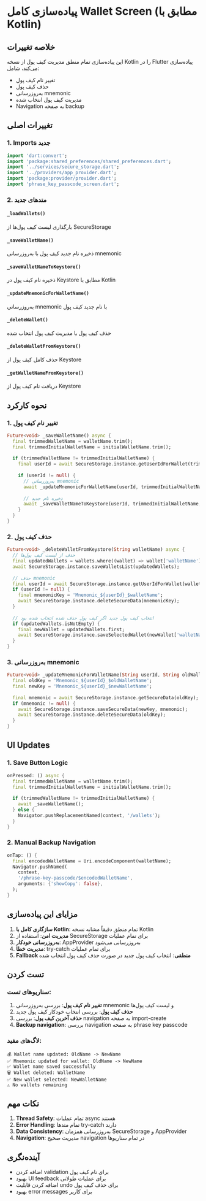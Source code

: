 # پیاده‌سازی کامل Wallet Screen (مطابق با Kotlin)

## خلاصه تغییرات

این پیاده‌سازی تمام منطق مدیریت کیف پول از نسخه Kotlin را در Flutter پیاده‌سازی می‌کند، شامل:

- تغییر نام کیف پول
- حذف کیف پول
- به‌روزرسانی mnemonic
- مدیریت کیف پول انتخاب شده
- Navigation به صفحه backup

## تغییرات اصلی

### 1. Imports جدید

```dart
import 'dart:convert';
import 'package:shared_preferences/shared_preferences.dart';
import '../services/secure_storage.dart';
import '../providers/app_provider.dart';
import 'package:provider/provider.dart';
import 'phrase_key_passcode_screen.dart';
```

### 2. متدهای جدید

#### `_loadWallets()`
بارگذاری لیست کیف پول‌ها از SecureStorage

#### `_saveWalletName()`
ذخیره نام جدید کیف پول با به‌روزرسانی mnemonic

#### `_saveWalletNameToKeystore()`
ذخیره نام کیف پول در Keystore مطابق با Kotlin

#### `_updateMnemonicForWalletName()`
به‌روزرسانی mnemonic با نام جدید کیف پول

#### `_deleteWallet()`
حذف کیف پول با مدیریت کیف پول انتخاب شده

#### `_deleteWalletFromKeystore()`
حذف کامل کیف پول از Keystore

#### `_getWalletNameFromKeystore()`
دریافت نام کیف پول از Keystore

## نحوه کارکرد

### 1. تغییر نام کیف پول

```dart
Future<void> _saveWalletName() async {
  final trimmedWalletName = walletName.trim();
  final trimmedInitialWalletName = initialWalletName.trim();
  
  if (trimmedWalletName != trimmedInitialWalletName) {
    final userId = await SecureStorage.instance.getUserIdForWallet(trimmedInitialWalletName);
    
    if (userId != null) {
      // به‌روزرسانی mnemonic
      await _updateMnemonicForWalletName(userId, trimmedInitialWalletName, trimmedWalletName);
      
      // ذخیره نام جدید
      await _saveWalletNameToKeystore(userId, trimmedInitialWalletName, trimmedWalletName);
    }
  }
}
```

### 2. حذف کیف پول

```dart
Future<void> _deleteWalletFromKeystore(String walletName) async {
  // حذف از لیست کیف پول‌ها
  final updatedWallets = wallets.where((wallet) => wallet['walletName'] != walletName).toList();
  await SecureStorage.instance.saveWalletsList(updatedWallets);
  
  // حذف mnemonic
  final userId = await SecureStorage.instance.getUserIdForWallet(walletName);
  if (userId != null) {
    final mnemonicKey = 'Mnemonic_${userId}_$walletName';
    await SecureStorage.instance.deleteSecureData(mnemonicKey);
  }
  
  // انتخاب کیف پول جدید اگر کیف پول حذف شده انتخاب شده بود
  if (updatedWallets.isNotEmpty) {
    final newWallet = updatedWallets.first;
    await SecureStorage.instance.saveSelectedWallet(newWallet['walletName']!, newWallet['userID']!);
  }
}
```

### 3. به‌روزرسانی mnemonic

```dart
Future<void> _updateMnemonicForWalletName(String userId, String oldWalletName, String newWalletName) async {
  final oldKey = 'Mnemonic_${userId}_$oldWalletName';
  final newKey = 'Mnemonic_${userId}_$newWalletName';
  
  final mnemonic = await SecureStorage.instance.getSecureData(oldKey);
  if (mnemonic != null) {
    await SecureStorage.instance.saveSecureData(newKey, mnemonic);
    await SecureStorage.instance.deleteSecureData(oldKey);
  }
}
```

## UI Updates

### 1. Save Button Logic

```dart
onPressed: () async {
  final trimmedWalletName = walletName.trim();
  final trimmedInitialWalletName = initialWalletName.trim();
  
  if (trimmedWalletName != trimmedInitialWalletName) {
    await _saveWalletName();
  } else {
    Navigator.pushReplacementNamed(context, '/wallets');
  }
}
```

### 2. Manual Backup Navigation

```dart
onTap: () {
  final encodedWalletName = Uri.encodeComponent(walletName);
  Navigator.pushNamed(
    context,
    '/phrase-key-passcode/$encodedWalletName',
    arguments: {'showCopy': false},
  );
}
```

## مزایای این پیاده‌سازی

1. **سازگاری کامل با Kotlin**: تمام منطق دقیقاً مشابه نسخه Kotlin
2. **مدیریت امن**: استفاده از SecureStorage برای تمام عملیات
3. **به‌روزرسانی خودکار**: AppProvider به‌روزرسانی می‌شود
4. **مدیریت خطا**: try-catch برای تمام عملیات
5. **Fallback منطقی**: انتخاب کیف پول جدید در صورت حذف کیف پول انتخاب شده

## تست کردن

### سناریوهای تست:

1. **تغییر نام کیف پول**: بررسی به‌روزرسانی mnemonic و لیست کیف پول‌ها
2. **حذف کیف پول**: بررسی انتخاب خودکار کیف پول جدید
3. **حذف آخرین کیف پول**: بررسی navigation به صفحه import-create
4. **Backup navigation**: بررسی navigation به صفحه phrase key passcode

### لاگ‌های مفید:

```
💰 Wallet name updated: OldName -> NewName
✅ Mnemonic updated for wallet: OldName -> NewName
✅ Wallet name saved successfully
🗑️ Wallet deleted: WalletName
✅ New wallet selected: NewWalletName
⚠️ No wallets remaining
```

## نکات مهم

1. **Thread Safety**: تمام عملیات async هستند
2. **Error Handling**: تمام متدها try-catch دارند
3. **Data Consistency**: به‌روزرسانی همزمان SecureStorage و AppProvider
4. **Navigation**: مدیریت صحیح navigation در تمام سناریوها

## آینده‌نگری

- اضافه کردن validation برای نام کیف پول
- بهبود UI feedback برای عملیات طولانی
- اضافه کردن قابلیت undo برای حذف کیف پول
- بهبود error messages برای کاربر 